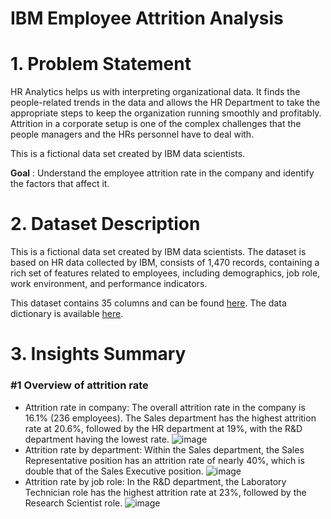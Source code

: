 # IBM Employee Attrition Analysis
# 1. Problem Statement

HR Analytics helps us with interpreting organizational data. It finds the people-related trends in the data and allows the HR Department to take the appropriate steps to keep the organization running smoothly and profitably. Attrition in a corporate setup is one of the complex challenges that the people managers and the HRs personnel have to deal with.

This is a fictional data set created by IBM data scientists.

**Goal** : Understand the employee attrition rate in the company and identify the factors that affect it.

# **2. Dataset Description**

This is a fictional data set created by IBM data scientists. The dataset is based on HR data collected by IBM, consists of 1,470 records, containing a rich set of features related to employees, including demographics, job role, work environment, and performance indicators. 

This dataset contains 35 columns and can be found [here](https://www.kaggle.com/datasets/pavansubhasht/ibm-hr-analytics-attrition-dataset/code). The data dictionary is available [here](https://github.com/nguyenkimhang1206/IBM-Employee-Attrition-Analysis/blob/main/Data%20Dictionary%20of%20IBM%20Dataset.xlsx).

# 3. Insights Summary

### #1 Overview of attrition rate

- Attrition rate in company: The overall attrition rate in the company is 16.1% (236 employees). The Sales department has the highest attrition rate at 20.6%, followed by the HR department at 19%, with the R&D department having the lowest rate.
  ![image](https://github.com/user-attachments/assets/e7368dfd-c120-49e2-97a6-cbd0273df358)
- Attrition rate by department: Within the Sales department, the Sales Representative position has an attrition rate of nearly 40%, which is double that of the Sales Executive position.
  ![image](https://github.com/user-attachments/assets/ddc8be76-82c6-47c6-9229-b7f8c999e0c4)
- Attrition rate by job role: In the R&D department, the Laboratory Technician role has the highest attrition rate at 23%, followed by the Research Scientist role.
  ![image](https://github.com/user-attachments/assets/a9844533-b2ad-473a-b9c2-48e7b098645c)

